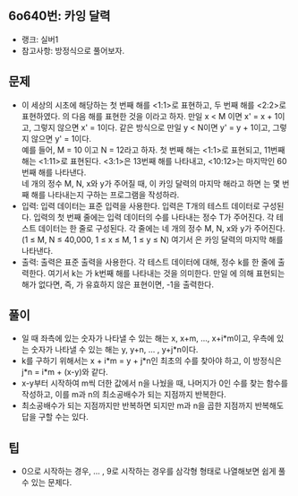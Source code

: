 <h2>6o640번: 카잉 달력</h2>
<ul>
  <li>랭크: 실버1</li>
  <li>참고사항: 방정식으로 풀어보자.</li>
</ul>
<h2>문제</h2>
<ul>
  <li>이 세상의 시초에 해당하는 첫 번째 해를 <1:1>로 표현하고, 두 번째 해를 <2:2>로 표현하였다. <x:y>의 다음 해를 표현한 것을 <x':y'>이라고 하자. 만일 x < M 이면 x' = x + 1이고, 그렇지 않으면 x' = 1이다. 같은 방식으로 만일 y < N이면 y' = y + 1이고, 그렇지 않으면 y' = 1이다.<br>
    예를 들어, M = 10 이고 N = 12라고 하자. 첫 번째 해는 <1:1>로 표현되고, 11번째 해는 <1:11>로 표현된다. <3:1>은 13번째 해를 나타내고, <10:12>는 마지막인 60번째 해를 나타낸다.<br> 
    네 개의 정수 M, N, x와 y가 주어질 때, <M:N>이 카잉 달력의 마지막 해라고 하면 <x:y>는 몇 번째 해를 나타내는지 구하는 프로그램을 작성하라. </li>
  <li>입력: 입력 데이터는 표준 입력을 사용한다. 입력은 T개의 테스트 데이터로 구성된다. 입력의 첫 번째 줄에는 입력 데이터의 수를 나타내는 정수 T가 주어진다. 각 테스트 데이터는 한 줄로 구성된다. 각 줄에는 네 개의 정수 M, N, x와 y가 주어진다. (1 ≤ M, N ≤ 40,000, 1 ≤ x ≤ M, 1 ≤ y ≤ N) 여기서 <M:N>은 카잉 달력의 마지막 해를 나타낸다.</li>
  <li>출력: 출력은 표준 출력을 사용한다. 각 테스트 데이터에 대해, 정수 k를 한 줄에 출력한다. 여기서 k는 <x:y>가 k번째 해를 나타내는 것을 의미한다. 만일 <x:y>에 의해 표현되는 해가 없다면, 즉, <x:y>가 유효하지 않은 표현이면, -1을 출력한다.</li>
</ul>
<h2>풀이</h2>
<ul>
  <li><x:y>일 때 좌측에 있는 숫자가 나타낼 수 있는 해는 x, x+m, ..., x+i*m이고, 우측에 있는 숫자가 나타낼 수 있는 해는 y, y+n, ... , y+j*n이다.</li>
  <li>k를 구하기 위해서는 x + i*m = y + j*n인 최초의 수를 찾아야 하고, 이 방정식은 j*n = i*m + (x-y)와 같다.</li>
  <li>x-y부터 시작하여 m씩 더한 값에서 n을 나눴을 때, 나머지가 0인 수를 찾는 함수를 작성하고, 이를 m과 n의 최소공배수가 되는 지점까지 반복한다.</li>
  <li>최소공배수가 되는 지점까지만 반복하면 되지만 m과 n을 곱한 지점까지 반복해도 답을 구할 수는 있다.</li>
</ul>
<h2>팁</h2>
<ul>
  <li>0으로 시작하는 경우, ... , 9로 시작하는 경우를 삼각형 형태로 나열해보면 쉽게 풀 수 있는 문제다.</li>
</ul>
